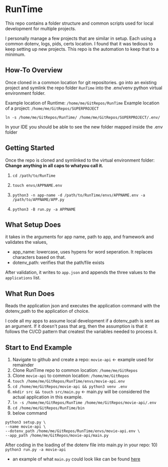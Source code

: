# RunTime
This repo contains a folder structure and common scripts used for local development for multiple projects.

I personally manage a few projects that are similar in setup. Each using a common dotenv, logs, pids, certs location. I found that it was tedious to keep setting up new projects. This repo is the automation to keep that to a minimum.

## How-To Overview
Once cloned in a common location for git repositories. go into an existing project and symlink the repo folder `RunTime` into the .env/venv python virtual environment folder.

Example location of Runtime: `/home/me/GitRepos/RunTime`
Example location of a project: `/home/me/GitRepos/SUPERPROJECT`

`ln -s /home/me/GitRepos/RunTime/ /home/me/GitRepos/SUPERPROJECT/.env/`

In your IDE you should be able to see the new folder mapped inside the .env folder

## Getting Started
Once the repo is cloned and symlinked to the virtual environment folder:
**Change anything in all caps to whatyou call it.**
1) `cd /path/to/RunTime`
2) `touch envs/APPNAME.env`
3) `python3 -n app-name -d /path/to/RunTime/envs/APPNAME.env -a /path/to/APPNAME/APP.py`

4) `python3 -B run.py -a APPNAME`

## What Setup Does
it takes in the arguments for app name, path to app, and framework and validates the values,
- app_name: lowercase, uses hypens for word seperation. It replaces characters based on that.
- dotenv_path: verifies that the path/file exists

After validation, it writes to `app.json` and appends the three values to the `applications` list.

## What Run Does
Reads the application json and executes the application command with the dotenv_path to the application of choice.

I code all my apps to assume local development if a dotenv_path is sent as an argument. If it doesn't pass that arg, then the assumption is that it follows the CI/CD pattern that createst the variables needed to process it.


## Start to End Example
1) Navigate to github and create a repo: `movie-api` <- example used for remainder
2) Clone RunTime repo to common location: `/home/me/GitRepos`
3) Clone `movie-api` to common location: `/home/me/GitRepos`
4) `touch /home/me/GitRepos/RunTime/envs/movie-api.env`
5) `cd /home/me/GitRepos/movie-api && python3 venv .env`
6) `mkdir src && touch src/main.py` <- main.py will be considered the actual application in this example.
7) `ln -s /home/me/GitRepos/RunTime /home/me/GitRepos/movie-api/.env`
8) `cd /home/me/GitRepos/RunTime/bin`
9) below command
```
python3 setup.py \
--name movie-api \
--dotenv_path /home/me/GitRepos/RunTime/envs/movie-api.env \
--app_path /home/me/GitRepos/movie-api/main.py
```

After coding in the loading of the dotenv file into main.py in your repo:
10) `python3 run.py -a movie-api`
- an example of what `main.py` could look like can be found [here](https://github.com/Rash-in/api-starter-project/blob/main/api-starter/bin/api-starter.py)